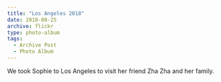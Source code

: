 ```yaml
---
title: "Los Angeles 2018"
date: 2018-08-25
archive: flickr
type: photo-album
tags: 
  - Archive Post
  - Photo Album
---
```


We took Sophie to Los Angeles to visit her friend Zha Zha and her family.